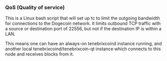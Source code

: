 ### QoS (Quality of service) ###

This is a Linux bash script that will set up tc to limit the outgoing bandwidth for connections to the Dogecoin network. It limits outbound TCP traffic with a source or destination port of 22556, but not if the destination IP is within a LAN.

This means one can have an always-on tenebrixcoind instance running, and another local tenebrixcoind/tenebrixcoin-qt instance which connects to this node and receives blocks from it.
